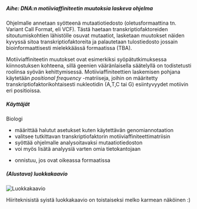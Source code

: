 ##### Aihe: DNA:n motiiviaffiniteetin muutoksia laskeva ohjelma

Ohjelmalle annetaan syötteenä mutaatiotiedosto (oletusformaattina tn. Variant Call Format, eli VCF). Tästä haetaan transkriptiofaktoreiden sitoutumiskohtien lähistölle osuvat mutaatiot, lasketaan muutokset näiden kyvyssä sitoa transkriptiofaktoreita ja palautetaan tulostiedosto jossain bioinformaattisesti mielekkäässä formaatissa (TBA).

Motiiviaffiniteetin muutokset ovat esimerkiksi syöpätutkimuksessa kiinnostuksen kohteena, sillä geenien vääränlaisella säätelyllä on todistetusti roolinsa syövän kehittymisessä. Motiiviaffiniteettien laskemisen pohjana käytetään <i>positional frequency</i> -matriiseja, joihin on määritetty transkriptiofaktorikohtaisesti nukleotidin (A,T,C tai G) esiintyvyydet motiivin eri positioissa.

##### Käyttäjät

Biologi

- määrittää halutut asetukset kuten käytettävän genomiannotaation
- valitsee tutkittavan transkriptiofaktorin motiiviaffiniteettimatriisin
- syöttää ohjelmalle analysoitavaksi mutaatiotiedoston
- voi myös lisätä analyysiä varten omia tietokantojaan
*  onnistuu, jos ovat oikeassa formaatissa


##### (Alustava) luokkakaavio

![Luokkakaavio](alustava_luokkakaavio.png)

Hiiriteknisistä syistä luokkakaavio on toistaiseksi melko karmean näköinen :)
